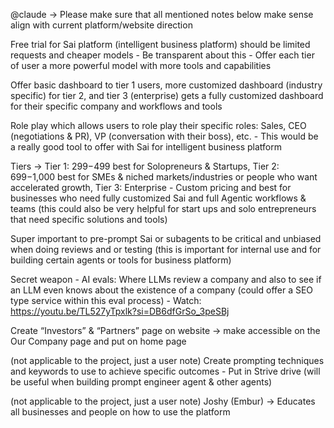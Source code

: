 @claude -> Please make sure that all mentioned notes below make sense align with current platform/website direction

Free trial for Sai platform (intelligent business platform) should be limited requests and cheaper models - Be transparent about this  - Offer each tier of user a more powerful model with more tools and capabilities

Offer basic dashboard to tier 1 users, more customized dashboard (industry specific) for tier 2, and tier 3 (enterprise) gets a fully customized dashboard for their specific company and workflows and tools

Role play which allows users to role play their specific roles: Sales, CEO (negotiations & PR), VP (conversation with their boss), etc. - This would be a really good tool to offer with Sai for intelligent business platform

Tiers -> Tier 1: $299-$499  best for Solopreneurs & Startups, Tier 2: $699-$1,000 best for SMEs & niched markets/industries or people who want accelerated growth, Tier 3: Enterprise - Custom pricing and best for businesses who need fully customized Sai and full Agentic workflows & teams (this could also be very helpful for start ups and solo entrepreneurs that need specific solutions and tools)

Super important to pre-prompt Sai or subagents to be critical and unbiased when doing reviews and or testing (this is important for internal use and for building certain agents or tools for business platform)

Secret weapon - AI evals: Where LLMs review a company and also to see if an LLM even knows about the existence of a company (could offer a SEO type service within this eval process) - Watch: https://youtu.be/TL527yTpxlk?si=DB6dfGrSo_3peSBj

Create “Investors” & “Partners” page on website -> make accessible on the Our Company page and put on home page

(not applicable to the project, just a user note) Create prompting techniques and keywords to use to achieve specific outcomes - Put in Strive drive (will be useful when building prompt engineer agent & other agents)

(not applicable to the project, just a user note) Joshy (Embur) -> Educates all businesses and people on how to use the platform